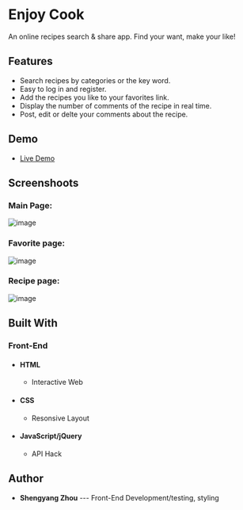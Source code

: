 # Enjoy Cook
An online recipes search & share app. Find your want, make your like!

## Features
* Search recipes by categories or the key word.
* Easy to log in and register.
* Add the recipes you like to your favorites link.
* Display the number of comments of the recipe in real time.
* Post, edit or delte your comments about the recipe.

## Demo
* [Live Demo](https://enjoy-cook-app.vercel.app/)

## Screenshoots
### Main Page:
![image](https://github.com/ysz951/enjoy-cook-app/blob/master/demo_images/main_page)

### Favorite page:
![image](https://github.com/ysz951/enjoy-cook-app/blob/master/demo_images/favorite_page)

### Recipe page:
![image](https://github.com/ysz951/enjoy-cook-app/blob/master/demo_images/recipe_page.jpg)

## Built With
### Front-End
* #### HTML
  * Interactive Web
* #### CSS
  * Resonsive Layout
* #### JavaScript/jQuery
  * API Hack

## Author
* **Shengyang Zhou** --- Front-End Development/testing, styling
